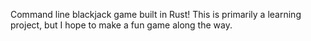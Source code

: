 Command line blackjack game built in Rust! This is primarily a learning project, but I hope to make
a fun game along the way.
